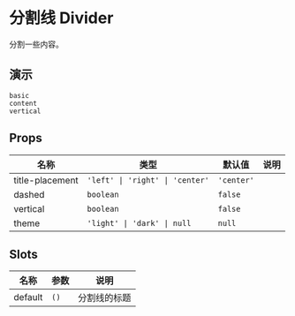 # 分割线 Divider
分割一些内容。
## 演示
```demo
basic
content
vertical
```
## Props
|名称|类型|默认值|说明|
|-|-|-|-|
|title-placement|`'left' \| 'right' \| 'center'`|`'center'`||
|dashed|`boolean`|`false`||
|vertical|`boolean`|`false`||
|theme|`'light' \| 'dark' \| null`|`null`||

## Slots
|名称|参数|说明|
|-|-|-|
|default|`()`|分割线的标题|
